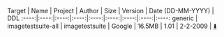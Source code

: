 Target | Name | Project | Author  | Size | Version | Date (DD-MM-YYYY) | DDL
:----:|:----:|:----:|:----:|:----:|:----:|:----:|:----:|:----:
generic | imagetestsuite-all | imagetestsuite | Google | 16.5MB | 1.01 | 2-2-2009 | [:arrow_down:](https://storage.googleapis.com/google-code-archive-downloads/v2/code.google.com/imagetestsuite/imagetestsuite-all-1.01.tar.gz)
